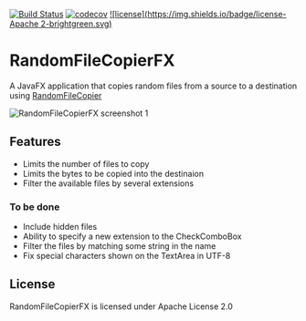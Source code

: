 [![Build Status](https://travis-ci.org/octaviospain/RandomFileCopierFX.svg?branch=master)](https://travis-ci.org/octaviospain/RandomFileCopierFX)
[![codecov](https://codecov.io/gh/octaviospain/RandomFileCopierFX/branch/master/graph/badge.svg)](https://codecov.io/gh/octaviospain/RandomFileCopierFX)
[![license](https://img.shields.io/badge/license-Apache 2-brightgreen.svg)](https://github.com/octaviospain/RandomFileCopierFX/blob/master/LICENSE.txt)

# RandomFileCopierFX
A JavaFX application that copies random files from a source to a destination using [RandomFileCopier](https://github.com/octaviospain/RandomFileCopier "RandomFileCopier")

![RandomFileCopierFX screenshot 1](http://imageshack.com/a/img924/4756/qawXQs.png)

## Features
* Limits the number of files to copy
* Limits the bytes to be copied into the destinaion
* Filter the available files by several extensions

### To be done
* Include hidden files
* Ability to specify a new extension to the CheckComboBox
* Filter the files by matching some string in the name
* Fix special characters shown on the TextArea in UTF-8

## License
RandomFileCopierFX is licensed under Apache License 2.0
